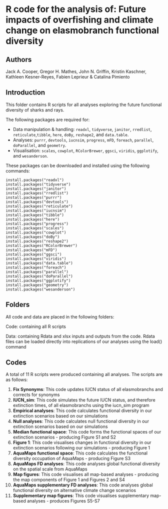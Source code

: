 # R code for the analysis of: Future impacts of overfishing and climate change on elasmobranch functional diversity

## Authors
Jack A. Cooper, Gregor H. Mathes, John N. Griffin, Kristin Kaschner, Kathleen Kesner-Reyes, Fabien Leprieur & Catalina Pimiento

## Introduction
This folder contains R scripts for all analyses exploring the future functional diversity of sharks and rays. 

The following packages are required for:
- Data manipulation & handling: ```readxl```, ```tidyverse```, ```janitor```, ```rredlist```, ```reticulate```,```tibble```, ```here```, ```doBy```, ```reshape2```, and ```data.table```.
- Analyses: ```purrr```, ```devtools```, ```iucnsim```, ```progress```, ```mFD```, ```foreach```, ```parallel```, ```doParallel```, and ```geometry```.
- Visualisation: ```scales```, ```cowplot```, ```RColorBrewer```, ```ggsci```, ```viridis```, ```ggplotify```, and ```wesanderson```.

These packages can be downloaded and installed using the following commands:
``` {r}
install.packages("readxl")
install.packages("tidyverse")
install.packages("janitor")
install.packages("rredlist")
install.packages("purrr")
install.packages("devtools")
install.packages("reticulate")
install.packages("iucnsim")
install.packages("tibble")
install.packages("here")
install.packages("progress")
install.packages("scales")
install.packages("cowplot")
install.packages("doBy")
install.packages("reshape2")
install.packages("RColorBrewer")
install.packages("mFD")
install.packages("ggsci")
install.packages("viridis")
install.packages("data.table")
install.packages("foreach")
install.packages("parallel")
install.packages("doParallel")
install.packages("ggplotify")
install.packages("geometry")
install.packages("wesanderson")
```
## Folders
All code and data are placed in the following folders:

Code: containing all R scripts

Data: containing Rdata and xlsx inputs and outputs from the code. Rdata files can be loaded directly into replications of our analyses using the load() command

## Codes
A total of 11 R scripts were produced containing all analyses. The scripts are as follows:

01. **Fix Synonyms**: This code updates IUCN status of all elasmobranchs and corrects for synonyms
02. **IUCN_sim**: This code simulates the future IUCN status, and therefore extinction times, of all elasmobranchs using the iucn_sim program
03. **Empirical analyses**: This code calculates functional diversity in our extinction scenarios based on our simulations
04. **Null analyses**: This code calculates null functional diversity in our extinction scenarios based on our simulations
05. **Median functional space**: This code forms the functional spaces of our extinction scenarios - producing Figure S1 and S2
06. **Figure 1**: This code visualises changes in functional diversity in our extinction scenarios following our simulations - producing Figure 1
07. **AquaMaps functional space**: This code calculates the functional diversity occupation of AquaMaps - producing Figure S3
08. **AquaMaps FD analyses**: This code analyses global functional diversity on the spatial scale from AquaMaps
09. **Map figures**: This code visualises all map-based analyses - producing the map components of Figure 1 and Figures 2 and S4
10. **AquaMaps supplementary FD analyses**: This code analyses global functional diversity on alternative climate change scenarios
11. **Supplementary map figures**: This code visualises supplementary map-based analyses - produces Figures S5-S7

